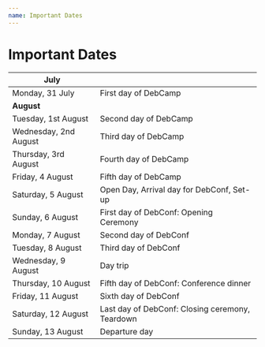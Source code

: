 ```yaml
---
name: Important Dates
---
```


Important Dates
===============

| **July**              |                                                 |
|-----------------------|-------------------------------------------------|
| Monday, 31 July       | First day of DebCamp                            |
| **August**            |                                                 |
| Tuesday, 1st August   | Second day of DebCamp                           |
| Wednesday, 2nd August | Third day of DebCamp                            |
| Thursday, 3rd August  | Fourth day of DebCamp                           |
| Friday, 4 August      | Fifth day of DebCamp                            |
| Saturday, 5 August    | Open Day, Arrival day for DebConf, Set-up       |
| Sunday, 6 August      | First day of DebConf: Opening Ceremony          |
| Monday, 7 August      | Second day of DebConf                           |
| Tuesday, 8 August     | Third day of DebConf                            |
| Wednesday, 9 August   | Day trip                                        |
| Thursday, 10 August   | Fifth day of DebConf: Conference dinner         |
| Friday, 11 August     | Sixth day of DebConf                            |
| Saturday, 12 August   | Last day of DebConf: Closing ceremony, Teardown |
| Sunday, 13 August     | Departure day                                   |
